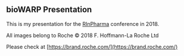 ## bioWARP Presentation

This is my presentation for the [RInPharma](http://rinpharma.com) conference in 2018.

All images belong to Roche © 2018 F. Hoffmann-La Roche Ltd

Please check at [https://brand.roche.com/](https://brand.roche.com/)
